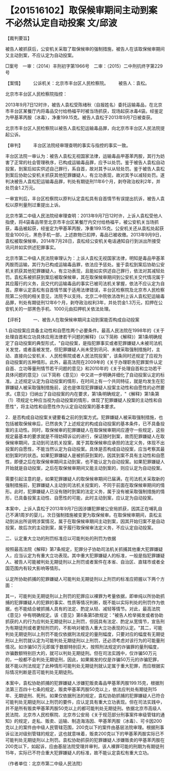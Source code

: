 # 【201516102】取保候审期间主动到案不必然认定自动投案 文/邱波

【裁判要旨】

被告人被抓获后，公安机关采取了取保候审的强制措施，被告人在该取保候审期间又主动到案，不应认定为自动投案。

□案号　一审：（2014）丰刑初字第1966号　二审：（2015）二中刑抗终字第229号

【案情】 　　公诉机关：北京市丰台区人民检察院。 　　被告人：袁松。

北京市丰台区人民检察院指控：

2013年9月7日12时许，被告人袁松受陈绪秋（自报姓名）委托运输毒品，在北京市丰台区某餐厅内将毒品交付给杨福平时被当场抓获，现场起获冰毒4袋。经鉴定为甲基苯丙胺（冰毒），净重199.15克。被告人袁松于2013年9月7日被查获。

北京市丰台区人民检察院以被告人袁松犯运输毒品罪，向北京市丰台区人民法院提起公诉。

【审判】 　　丰台区法院经审理查明的事实与指控的事实一致。

丰台区法院一审认为：被告人袁松无视国家法律，运输毒品甲基苯丙胺，其行为妨害了正常的社会管理秩序，已构成运输毒品罪，应予以处罚。鉴于被告人袁松自动投案，到案后如实供述自己罪行，系自首，故对其予以从轻处罚。鉴于被告人袁松到案后协助公安机关抓获其他犯罪嫌疑人，有立功表现，故对其予以减轻处罚。遂判决被告人袁松犯运输毒品罪，判处有期徒刑11年6个月，剥夺政治权利2年，并处罚金1.2万元。

一审宣判后，丰台区检察院以原判认定袁松具有自首情节有误提出抗诉，被告人袁松以原判量刑过重提出上诉。

北京市第二中级人民法院经审理查明：2013年9月7日12时许，上诉人袁松受他人指使，将4袋毒品带至北京市丰台区某餐厅内交付给杨福平，被公安机关当场抓获，毒品被起获，经鉴定为甲基苯丙胺，净重199.15克。公安机关还从袁松处起获现金1000元，黑色手机一部，上述款物已扣押，毒品已被收缴。2013年9月9日，袁松被取保候审。2014年7月28日，袁松经公安机关电话通知自行到派出所接受讯问并如实供述犯罪事实。

北京市第二中级人民法院审理认为：上诉人袁松无视国家法律，明知是毒品甲基苯丙胺而运输，其行为已构成运输毒品罪，依法应予惩处。鉴于袁松到案后协助公安机关抓获其他犯罪嫌疑人，有立功表现，且能如实供述自己罪行，依法对其减轻处罚。袁松系被抓获到案后被取保候审，其在取保候审期间到公安机关交代情况属于其应履行的义务，且交代的运输毒品的事实已被司法机关掌握，依法不应认定为自首。原审认定袁松有自首情节属于适用法律错误，丰台区检察院及北京市人民检察院第二分院的相关意见，法院予以支持。北京二中院依法改判上诉人袁松犯运输毒品罪，判处有期徒刑12年6个月，剥夺政治权利3年，并处罚金1.3万元，扣押在公安机关的一部黑色手机、1000元由扣押机关依法处理。

【评析】 　　一、被告人在取保候审期间主动到案能否构成自动投案

1.自动投案应具备主动性和自愿性两个必要条件。最高人民法院在1998年的《关于处理自首和立功具体应用法律若干问题的解释》（以下简称《解释》）第1条明确规定了自动投案的典型形式，"自动投案，是指犯罪事实或者犯罪嫌疑人未被司法机关发觉，或者虽被发觉，但犯罪嫌疑人尚未受到讯问、未被采取强制措施时，主动、直接向公安机关、人民检察院或者人民法院投案"，该条同时还规定了应视为自动投案的五种情形。此外，最高法院在2009年的《关于办理职务犯罪案件认定自首、立功等量刑情节若干问题的意见》和2010年的《关于处理自首和立功若干具体问题的意见》（以下简称《意见》）中又进一步明确并细化了自动投案认定的标准。上述规定认定为自动投案的情形，在时间上有一个共同特征，就是均发生在犯罪嫌疑人被采取强制措施前，这也是体现犯罪嫌疑人投案主动性和自愿性的必然要求。《意见》归纳出了自动投案的内在要求，第1条明确规定，"《解释》第1条第（1）项规定七种应当视为自动投案的情形，体现了犯罪嫌疑人投案的主动性和自愿性"，将主动性和自愿性作为认定自动投案的基本要求。

2．是否构成自动投案关键要看之前的到案方式。犯罪嫌疑人被采取强制措施，也包括被取保候审后，已然丧失了上述规定的构成自动投案的基本条件，已不具备投案的主动性。同时，取保候审的犯罪嫌疑人在取保候审期间应遵守一些规定，这些规定最基本的要求就是不得妨碍诉讼的进行，保证随时到案，故而犯罪嫌疑人在取保候审期间，主动到司法机关投案，属于其取保候审应承担的法定义务，体现不出投案的自愿性，不能当然认定为自动投案。具体是否构成自动投案，应当考察其最初到案时的状态。如果犯罪嫌疑人是被抓获到案的，因其到案不具有主动性和自愿性，即便之后在取保候审期间主动到案，也不能认定为自动投案。如果犯罪嫌疑人开始就是自动投案，之后在取保候审期间又能主动到案的，则应认定为自动投案。

需要引起注意的是，如果犯罪嫌疑人的取保候审期间已届满，在司法机关采取新的强制措施前，犯罪嫌疑人主动到司法机关投案的，不同于前面在取保候审期间的情形。此时，犯罪嫌疑人已没有随时到案的法定义务，属于没有被采取强制措施的情形，已具备投案主动性、自愿性的可能，此时主动到案，应认定为自动投案。

本案中，上诉人袁松于2013年9月7日因涉嫌犯罪被公安局抓获，因其正在哺乳自己不满1周岁的婴儿，次日强制措施被变更为取保候审。在取保候审期间，袁松主动到派出所说明涉案情况，属于在取保候审期间主动到案，因其开始归案不是自动投案，故后次的主动到案，属于履行取保候审法定义务，不应认定自动投案。

二、认定重大立功的刑罚标准应以可能判处的刑罚为依据

按照最高法院《解释》第7条规定，犯罪分子协助司法机关抓捕其他重大犯罪嫌疑人，应当认定为有重大立功表现。其中重大犯罪嫌疑人的标准，一般是指犯罪嫌疑人、被告人可能被判处无期徒刑以上刑罚或者案件在本省、自治区、直辖市或者全国范围内有较大影响等情形。

认定所协助抓捕的犯罪嫌疑人可能判处无期徒刑以上刑罚的标准应把握以下两个方面：

其一，可能判处无期徒刑以上刑罚的犯罪应以裸罪为考量依据，即单纯以所协助抓捕的犯罪嫌疑人的犯罪的事实、性质等情况判断，既不能以实际判处的刑罚作为依据，也不能结合被抓捕人具有的法定、酌定从轻、减轻等情节。对此，最高法院《意见》中有明确规定。该《意见》第6条第5款规定："被告人检举揭发或者协助抓获的人的行为应判处无期徒刑以上刑罚，但因具有法定、酌定从宽情节，宣告刑为有期徒刑或者更轻刑罚的，不影响对被告人重大立功表现的认定。"其二，可能判处无期徒刑以上刑罚不能仅依据刑法规定的量刑幅度，只要对应的幅度有无期徒刑以上刑罚就认定为可能判处无期徒刑以上刑罚，还必须考虑对该行为的可能量刑情况。如诈骗50万元即属于数额特别巨大，按照刑法规定的诈骗罪的量刑幅度，诈骗数额特别巨大的，就可以判处无期徒刑。但在司法实践中，仅诈骗50万元的，一般都不会判处无期徒刑，因此，如果揭发的仅是诈骗50万元的诈骗犯罪，就不能以刑法规定了此种情形可能判处无期徒刑就认定属于重大犯罪，而应根据实际情况判断是否可能判处无期徒刑。

本案中，袁松协助抓捕的犯罪嫌疑人涉嫌犯贩卖毒品甲基苯丙胺199.15克，根据刑法第三百四十七条的规定，贩卖甲基苯丙胺50克以上，依法应判处有期徒刑15年、无期徒刑、死刑。如果仅依据刑法的规定，袁松协助抓捕的犯罪嫌疑人已符合可能判处无期徒刑以上刑罚的要件，应认定具有重大立功表现。但在司法实践中，并不是所有贩卖甲基苯丙胺50克以上的都可能判处无期徒刑。依据北京市高级人民法院、北京市人民检察院、北京市公安局《关于规范部分刑事案件审级管辖的通知》的规定，走私、贩卖、运输、制造海洛因、甲基苯丙胺（冰毒）、可卡因200克以上的案件由中级人民管辖范围，200克以下的案件由基层法院审理。根据刑事诉讼法对级别管辖的规定，这也就意味着，贩卖200克以下的甲基苯丙胺实际已不可能判处无期徒刑以上刑罚。袁松协助抓获的犯罪嫌疑人涉嫌贩卖的甲基苯丙胺在200克以下，如起诉，应由基层法院受理并审判，该人裸罪可能的刑期为有期徒刑15年，实际已不符合重大犯罪嫌疑人的标准，故不能认定袁松有重大立功。

（作者单位：北京市第二中级人民法院）